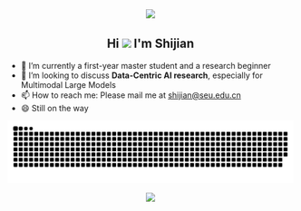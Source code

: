 <div id="header" align="center">
  <img src="https://media.giphy.com/media/WUlplcMpOCEmTGBtBW/giphy.gif" width="150">
</div>

<h2 align="center"> Hi <img src="https://media.giphy.com/media/hvRJCLFzcasrR4ia7z/giphy.gif" width="30px"/>  I'm Shijian </h2>

- 🔭 I’m currently a first-year master student and a research beginner
- 👯 I’m looking to discuss **Data-Centric AI research**, especially for Multimodal Large Models
- 📫 How to reach me: Please mail me at shijian@seu.edu.cn
- 😄 Still on the way

![](https://raw.githubusercontent.com/shijian2001/shijian2001/output/github-contribution-grid-snake.svg)

<div align="center"> <img src="https://github-readme-stats.vercel.app/api?username=shijian2001&theme=default&show_icons=true&hide_border=true" /> </div>

<!--
**shijian2001/shijian2001** is a ✨ _special_ ✨ repository because its `README.md` (this file) appears on your GitHub profile.

Here are some ideas to get you started:

- 🔭 I’m currently working on ...
- 🌱 I’m currently learning ...
- 👯 I’m looking to collaborate on ...
- 🤔 I’m looking for help with ...
- 💬 Ask me about ...
- 📫 How to reach me: ...
- 😄 Pronouns: ...
- ⚡ Fun fact: ...
-->
